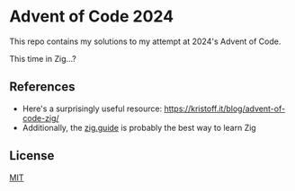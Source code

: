 # Advent of Code 2024
This repo contains my solutions to my attempt at 2024's Advent of Code.

This time in Zig...?

## References
 - Here's a surprisingly useful resource: https://kristoff.it/blog/advent-of-code-zig/
 - Additionally, the [zig.guide](https://zig.guide/) is probably the best way to learn Zig  


## License
[MIT](LICENSE)